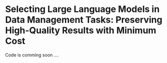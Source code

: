 # Selecting Large Language Models in Data Management Tasks: Preserving High-Quality Results with Minimum Cost

Code is comming soon ....
